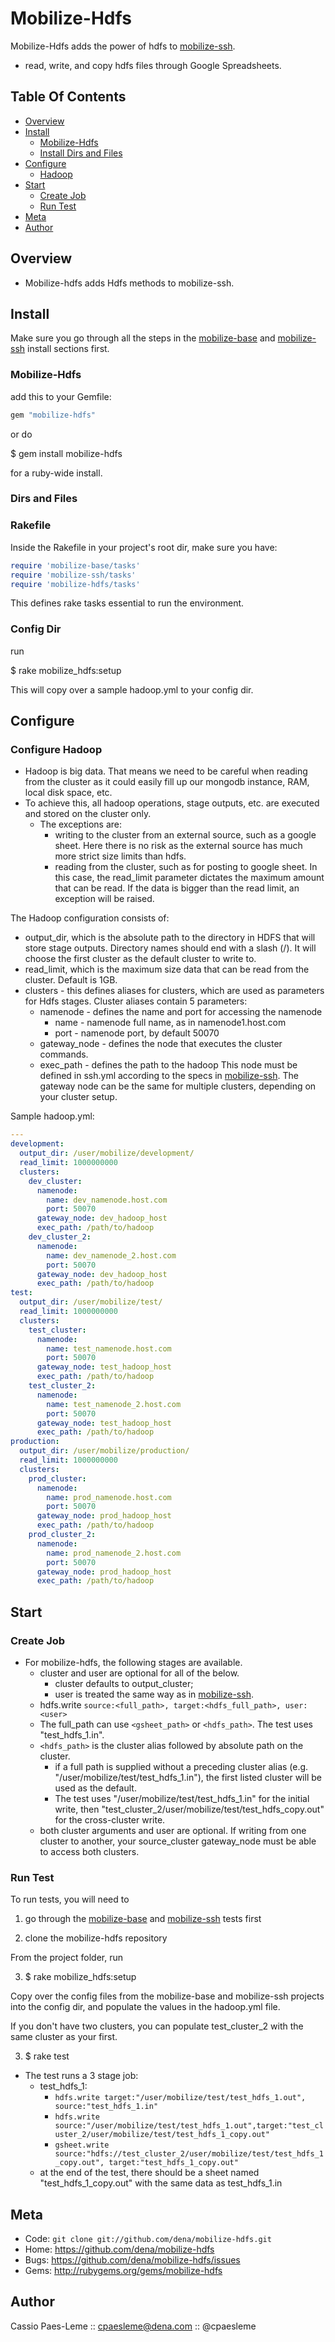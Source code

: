 Mobilize-Hdfs
===============

Mobilize-Hdfs adds the power of hdfs to [mobilize-ssh][mobilize-ssh].
* read, write, and copy hdfs files through Google
Spreadsheets.

Table Of Contents
-----------------
* [Overview](#section_Overview)
* [Install](#section_Install)
  * [Mobilize-Hdfs](#section_Install_Mobilize-Hdfs)
  * [Install Dirs and Files](#section_Install_Dirs_and_Files)
* [Configure](#section_Configure)
  * [Hadoop](#section_Configure_Hadoop)
* [Start](#section_Start)
  * [Create Job](#section_Start_Create_Job)
  * [Run Test](#section_Start_Run_Test)
* [Meta](#section_Meta)
* [Author](#section_Author)

<a name='section_Overview'></a>
Overview
-----------

* Mobilize-hdfs adds Hdfs methods to mobilize-ssh.

<a name='section_Install'></a>
Install
------------

Make sure you go through all the steps in the
[mobilize-base][mobilize-base] and [mobilize-ssh][mobilize-ssh]
install sections first.

<a name='section_Install_Mobilize-Hdfs'></a>
### Mobilize-Hdfs

add this to your Gemfile:

``` ruby
gem "mobilize-hdfs"
```

or do

  $ gem install mobilize-hdfs

for a ruby-wide install.

<a name='section_Install_Dirs_and_Files'></a>
### Dirs and Files

### Rakefile

Inside the Rakefile in your project's root dir, make sure you have:

``` ruby
require 'mobilize-base/tasks'
require 'mobilize-ssh/tasks'
require 'mobilize-hdfs/tasks'
```

This defines rake tasks essential to run the environment.

### Config Dir

run

  $ rake mobilize_hdfs:setup

This will copy over a sample hadoop.yml to your config dir.

<a name='section_Configure'></a>
Configure
------------

<a name='section_Configure_Hadoop'></a>
### Configure Hadoop

* Hadoop is big data. That means we need to be careful when reading from
the cluster as it could easily fill up our mongodb instance, RAM, local disk
space, etc.
* To achieve this, all hadoop operations, stage outputs, etc. are
executed and stored on the cluster only. 
  * The exceptions are:
    * writing to the cluster from an external source, such as a google
sheet. Here there
is no risk as the external source has much more strict size limits than
hdfs.
    * reading from the cluster, such as for posting to google sheet. In
this case, the read_limit parameter dictates the maximum amount that can
be read. If the data is bigger than the read limit, an exception will be
raised.

The Hadoop configuration consists of:
* output_dir, which is the absolute path to the directory in HDFS that will store stage
outputs. Directory names should end with a slash (/). It will choose the
first cluster as the default cluster to write to.
* read_limit, which is the maximum size data that can be read from the
cluster. Default is 1GB.
* clusters - this defines aliases for clusters, which are used as
parameters for Hdfs stages. Cluster aliases contain 5 parameters:
  * namenode - defines the name and port for accessing the namenode
    * name - namenode full name, as in namenode1.host.com
    * port - namenode port, by default 50070
  * gateway_node - defines the node that executes the cluster commands.
  * exec_path - defines the path to the hadoop 
This node must be defined in ssh.yml according to the specs in
[mobilize-ssh][mobilize-ssh]. The gateway node can be the same for
multiple clusters, depending on your cluster setup.

Sample hadoop.yml:

``` yml
---
development:
  output_dir: /user/mobilize/development/
  read_limit: 1000000000
  clusters:
    dev_cluster:
      namenode:
        name: dev_namenode.host.com
        port: 50070
      gateway_node: dev_hadoop_host
      exec_path: /path/to/hadoop
    dev_cluster_2:
      namenode:
        name: dev_namenode_2.host.com
        port: 50070
      gateway_node: dev_hadoop_host
      exec_path: /path/to/hadoop
test:
  output_dir: /user/mobilize/test/
  read_limit: 1000000000
  clusters:
    test_cluster:
      namenode:
        name: test_namenode.host.com
        port: 50070
      gateway_node: test_hadoop_host
      exec_path: /path/to/hadoop
    test_cluster_2:
      namenode:
        name: test_namenode_2.host.com
        port: 50070
      gateway_node: test_hadoop_host
      exec_path: /path/to/hadoop
production:
  output_dir: /user/mobilize/production/
  read_limit: 1000000000
  clusters:
    prod_cluster:
      namenode:
        name: prod_namenode.host.com
        port: 50070
      gateway_node: prod_hadoop_host
      exec_path: /path/to/hadoop
    prod_cluster_2:
      namenode:
        name: prod_namenode_2.host.com
        port: 50070
      gateway_node: prod_hadoop_host
      exec_path: /path/to/hadoop
```

<a name='section_Start'></a>
Start
-----

<a name='section_Start_Create_Job'></a>
### Create Job

* For mobilize-hdfs, the following stages are available. 
  * cluster and user are optional for all of the below.
    * cluster defaults to output_cluster;
    * user is treated the same way as in [mobilize-ssh][mobilize-ssh].
  * hdfs.write `source:<full_path>, target:<hdfs_full_path>, user:<user>` 
  * The full_path can use `<gsheet_path>` or `<hdfs_path>`. The test uses "test_hdfs_1.in".
  * `<hdfs_path>` is the cluster alias followed by absolute path on the cluster.
    * if a full path is supplied without a preceding cluster alias (e.g. "/user/mobilize/test/test_hdfs_1.in"), 
      the first listed cluster will be used as the default.
    * The test uses "/user/mobilize/test/test_hdfs_1.in" for the initial
write, then "test_cluster_2/user/mobilize/test/test_hdfs_copy.out" for
the cross-cluster write.
  * both cluster arguments and user are optional. If writing from
one cluster to another, your source_cluster gateway_node must be able to
access both clusters.

<a name='section_Start_Run_Test'></a>
### Run Test

To run tests, you will need to 

1) go through the [mobilize-base][mobilize-base] and [mobilize-ssh][mobilize-ssh] tests first

2) clone the mobilize-hdfs repository 

From the project folder, run

3) $ rake mobilize_hdfs:setup

Copy over the config files from the mobilize-base and mobilize-ssh
projects into the config dir, and populate the values in the hadoop.yml file.

If you don't have two clusters, you can populate test_cluster_2 with the
same cluster as your first.

3) $ rake test

* The test runs a 3 stage job:
  * test_hdfs_1:
    * `hdfs.write target:"/user/mobilize/test/test_hdfs_1.out", source:"test_hdfs_1.in"`
    * `hdfs.write source:"/user/mobilize/test/test_hdfs_1.out",target:"test_cluster_2/user/mobilize/test/test_hdfs_1_copy.out"`
    * `gsheet.write source:"hdfs://test_cluster_2/user/mobilize/test/test_hdfs_1_copy.out", target:"test_hdfs_1_copy.out"`
  * at the end of the test, there should be a sheet named "test_hdfs_1_copy.out" with the same data as test_hdfs_1.in

<a name='section_Meta'></a>
Meta
----

* Code: `git clone git://github.com/dena/mobilize-hdfs.git`
* Home: <https://github.com/dena/mobilize-hdfs>
* Bugs: <https://github.com/dena/mobilize-hdfs/issues>
* Gems: <http://rubygems.org/gems/mobilize-hdfs>

<a name='section_Author'></a>
Author
------

Cassio Paes-Leme :: cpaesleme@dena.com :: @cpaesleme

[mobilize-base]: https://github.com/dena/mobilize-base
[mobilize-ssh]: https://github.com/dena/mobilize-ssh
